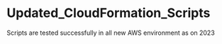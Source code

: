 # Updated_CloudFormation_Scripts
Scripts are tested successfully in all new AWS environment as on 2023
